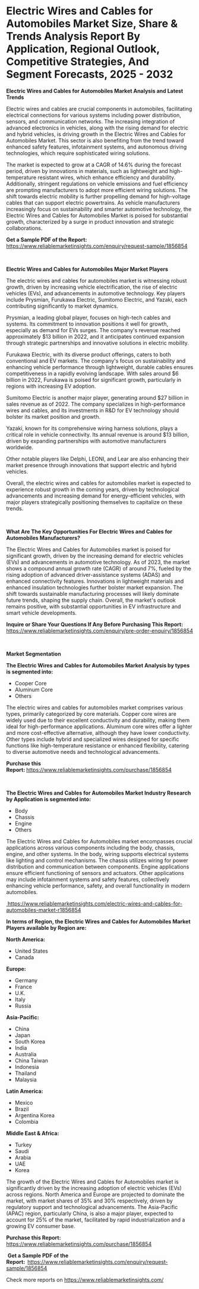 <p><h1>Electric Wires and Cables for Automobiles Market Size, Share & Trends Analysis Report By Application, Regional Outlook, Competitive Strategies, And Segment Forecasts, 2025 - 2032</h1></p><p><strong>Electric Wires and Cables for Automobiles Market Analysis and Latest Trends</strong></p>
<p><p>Electric wires and cables are crucial components in automobiles, facilitating electrical connections for various systems including power distribution, sensors, and communication networks. The increasing integration of advanced electronics in vehicles, along with the rising demand for electric and hybrid vehicles, is driving growth in the Electric Wires and Cables for Automobiles Market. This sector is also benefiting from the trend toward enhanced safety features, infotainment systems, and autonomous driving technologies, which require sophisticated wiring solutions.</p><p>The market is expected to grow at a CAGR of 14.6% during the forecast period, driven by innovations in materials, such as lightweight and high-temperature resistant wires, which enhance efficiency and durability. Additionally, stringent regulations on vehicle emissions and fuel efficiency are prompting manufacturers to adopt more efficient wiring solutions. The shift towards electric mobility is further propelling demand for high-voltage cables that can support electric powertrains. As vehicle manufacturers increasingly focus on sustainability and smarter automotive technology, the Electric Wires and Cables for Automobiles Market is poised for substantial growth, characterized by a surge in product innovation and strategic collaborations.</p></p>
<p><strong>Get a Sample PDF of the Report:&nbsp;</strong> <a href="https://www.reliablemarketinsights.com/enquiry/request-sample/1856854?utm_campaign=3295&utm_medium=2&utm_source=Github&utm_content=ia&utm_term=27032025&utm_id=electric-wires-and-cables-for-automobiles">https://www.reliablemarketinsights.com/enquiry/request-sample/1856854</a></p>
<p>&nbsp;</p>
<p><strong>Electric Wires and Cables for Automobiles Major Market Players</strong></p>
<p><p>The electric wires and cables for automobiles market is witnessing robust growth, driven by increasing vehicle electrification, the rise of electric vehicles (EVs), and advancements in automotive technology. Key players include Prysmian, Furukawa Electric, Sumitomo Electric, and Yazaki, each contributing significantly to market dynamics.</p><p>Prysmian, a leading global player, focuses on high-tech cables and systems. Its commitment to innovation positions it well for growth, especially as demand for EVs surges. The company's revenue reached approximately $13 billion in 2022, and it anticipates continued expansion through strategic partnerships and innovative solutions in electric mobility.</p><p>Furukawa Electric, with its diverse product offerings, caters to both conventional and EV markets. The company's focus on sustainability and enhancing vehicle performance through lightweight, durable cables ensures competitiveness in a rapidly evolving landscape. With sales around $6 billion in 2022, Furukawa is poised for significant growth, particularly in regions with increasing EV adoption.</p><p>Sumitomo Electric is another major player, generating around $27 billion in sales revenue as of 2022. The company specializes in high-performance wires and cables, and its investments in R&D for EV technology should bolster its market position and growth.</p><p>Yazaki, known for its comprehensive wiring harness solutions, plays a critical role in vehicle connectivity. Its annual revenue is around $13 billion, driven by expanding partnerships with automotive manufacturers worldwide.</p><p>Other notable players like Delphi, LEONI, and Lear are also enhancing their market presence through innovations that support electric and hybrid vehicles.</p><p>Overall, the electric wires and cables for automobiles market is expected to experience robust growth in the coming years, driven by technological advancements and increasing demand for energy-efficient vehicles, with major players strategically positioning themselves to capitalize on these trends.</p></p>
<p>&nbsp;</p>
<p><strong>What Are The Key Opportunities For Electric Wires and Cables for Automobiles Manufacturers?</strong></p>
<p><p>The Electric Wires and Cables for Automobiles market is poised for significant growth, driven by the increasing demand for electric vehicles (EVs) and advancements in automotive technology. As of 2023, the market shows a compound annual growth rate (CAGR) of around 7%, fueled by the rising adoption of advanced driver-assistance systems (ADAS) and enhanced connectivity features. Innovations in lightweight materials and enhanced insulation technologies further bolster market expansion. The shift towards sustainable manufacturing processes will likely dominate future trends, shaping the supply chain. Overall, the market's outlook remains positive, with substantial opportunities in EV infrastructure and smart vehicle developments.</p></p>
<p><strong>Inquire or Share Your Questions If Any Before Purchasing This Report:</strong> <a href="https://www.reliablemarketinsights.com/enquiry/pre-order-enquiry/1856854?utm_campaign=3295&utm_medium=2&utm_source=Github&utm_content=ia&utm_term=27032025&utm_id=electric-wires-and-cables-for-automobiles">https://www.reliablemarketinsights.com/enquiry/pre-order-enquiry/1856854</a></p>
<p>&nbsp;</p>
<p><strong>Market Segmentation</strong></p>
<p><strong>The Electric Wires and Cables for Automobiles Market Analysis by types is segmented into:</strong></p>
<p><ul><li>Cooper Core</li><li>Aluminum Core</li><li>Others</li></ul></p>
<p><p>The electric wires and cables for automobiles market comprises various types, primarily categorized by core materials. Copper core wires are widely used due to their excellent conductivity and durability, making them ideal for high-performance applications. Aluminum core wires offer a lighter and more cost-effective alternative, although they have lower conductivity. Other types include hybrid and specialized wires designed for specific functions like high-temperature resistance or enhanced flexibility, catering to diverse automotive needs and technological advancements.</p></p>
<p><strong>Purchase this Report:&nbsp;</strong><a href="https://www.reliablemarketinsights.com/purchase/1856854?utm_campaign=3295&utm_medium=2&utm_source=Github&utm_content=ia&utm_term=27032025&utm_id=electric-wires-and-cables-for-automobiles">https://www.reliablemarketinsights.com/purchase/1856854</a></p>
<p>&nbsp;</p>
<p><strong>The Electric Wires and Cables for Automobiles Market Industry Research by Application is segmented into:</strong></p>
<p><ul><li>Body</li><li>Chassis</li><li>Engine</li><li>Others</li></ul></p>
<p><p>The Electric Wires and Cables for Automobiles market encompasses crucial applications across various components including the body, chassis, engine, and other systems. In the body, wiring supports electrical systems like lighting and control mechanisms. The chassis utilizes wiring for power distribution and communication between components. Engine applications ensure efficient functioning of sensors and actuators. Other applications may include infotainment systems and safety features, collectively enhancing vehicle performance, safety, and overall functionality in modern automobiles.</p></p>
<p><a href="https://www.reliablemarketinsights.com/electric-wires-and-cables-for-automobiles-market-r1856854?utm_campaign=3295&utm_medium=2&utm_source=Github&utm_content=ia&utm_term=27032025&utm_id=electric-wires-and-cables-for-automobiles">&nbsp;https://www.reliablemarketinsights.com/electric-wires-and-cables-for-automobiles-market-r1856854</a></p>
<p><strong>In terms of Region, the Electric Wires and Cables for Automobiles Market Players available by Region are:</strong></p>
<p>
    <p> <strong> North America: </strong>
        <ul>
            <li>United States</li>
            <li>Canada</li>
        </ul>
        </p> 
    <p> <strong> Europe: </strong>
        <ul>
            <li>Germany</li>
            <li>France</li>
            <li>U.K.</li>
            <li>Italy</li>
            <li>Russia</li>
        </ul>
        </p> 
    <p> <strong> Asia-Pacific: </strong>
        <ul>
            <li>China</li>
            <li>Japan</li>
            <li>South Korea</li>
            <li>India</li>
            <li>Australia</li>
            <li>China Taiwan</li>
            <li>Indonesia</li>
            <li>Thailand</li>
            <li>Malaysia</li>
        </ul>
        </p> 
    <p> <strong> Latin America: </strong>
        <ul>
            <li>Mexico</li>
            <li>Brazil</li>
            <li>Argentina Korea</li>
            <li>Colombia</li>
        </ul>
        </p> 
    <p> <strong> Middle East & Africa: </strong>
        <ul>
            <li>Turkey</li>
            <li>Saudi</li>
            <li>Arabia</li>
            <li>UAE</li>
            <li>Korea</li>
        </ul>
    </p>
    </p>
<p><p>The growth of the Electric Wires and Cables for Automobiles market is significantly driven by the increasing adoption of electric vehicles (EVs) across regions. North America and Europe are projected to dominate the market, with market shares of 35% and 30% respectively, driven by regulatory support and technological advancements. The Asia-Pacific (APAC) region, particularly China, is also a major player, expected to account for 25% of the market, facilitated by rapid industrialization and a growing EV consumer base.</p></p>
<p><strong>Purchase this Report: </strong><a href="https://www.reliablemarketinsights.com/purchase/1856854?utm_campaign=3295&utm_medium=2&utm_source=Github&utm_content=ia&utm_term=27032025&utm_id=electric-wires-and-cables-for-automobiles">https://www.reliablemarketinsights.com/purchase/1856854</a></p>
<p>&nbsp;<strong>Get a Sample PDF of the Report:&nbsp;&nbsp;</strong><a href="https://www.reliablemarketinsights.com/enquiry/request-sample/1856854?utm_campaign=3295&utm_medium=2&utm_source=Github&utm_content=ia&utm_term=27032025&utm_id=electric-wires-and-cables-for-automobiles">https://www.reliablemarketinsights.com/enquiry/request-sample/1856854</a></p>
<p><strong></strong></p>
<p>Check more reports on <a href="https://www.reliablemarketinsights.com/?utm_campaign=3295&utm_medium=2&utm_source=Github&utm_content=ia&utm_term=27032025&utm_id=electric-wires-and-cables-for-automobiles">https://www.reliablemarketinsights.com/</a></p>